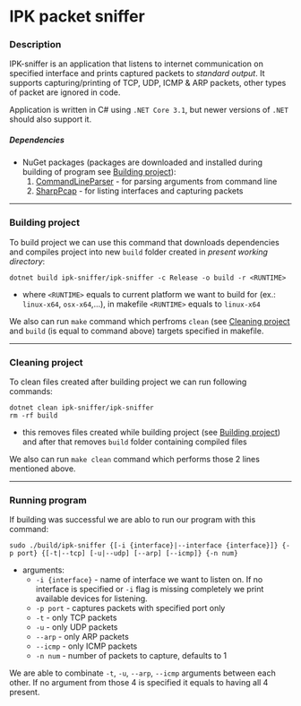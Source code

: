 # IPK packet sniffer
### Description
IPK-sniffer is an application that listens to internet communication on specified interface and prints captured packets to _standard output_. It supports capturing/printing of TCP, UDP, ICMP & ARP packets, other types of packet are ignored in code.

Application is written in C# using `.NET Core 3.1`, but newer versions of `.NET` should also support it.

##### Dependencies
- NuGet packages (packages are downloaded and installed during building of program see [Building project](#Building-project)):
  1. [CommandLineParser](https://www.nuget.org/packages/CommandLineParser/) - for parsing arguments from command line
  1. [SharpPcap](https://www.nuget.org/packages/CommandLineParser/) - for listing interfaces and capturing packets

___

### Building project
To build project we can use this command that downloads dependencies and compiles project into new `build` folder created in _present working directory_:
```
dotnet build ipk-sniffer/ipk-sniffer -c Release -o build -r <RUNTIME>
```
  - where `<RUNTIME>` equals to current platform we want to build for (ex.: `linux-x64`, `osx-x64`,...), in makefile `<RUNTIME>` equals to `linux-x64`

We also can run `make` command which perfroms `clean` (see [Cleaning project](#Cleaning-project) and `build` (is equal to command above) targets specified in makefile.

___

### Cleaning project
To clean files created after building project we can run following commands:
```
dotnet clean ipk-sniffer/ipk-sniffer
rm -rf build
```
  - this removes files created while building project (see [Building project](#Building-project)) and after that removes `build` folder containing compiled files

We also can run `make clean` command which performs those 2 lines mentioned above.

___

### Running program
If building was successful we are ablo to run our program with this command:
```
sudo ./build/ipk-sniffer {[-i {interface}|--interface {interface}]} {-p port} {[-t|--tcp] [-u|--udp] [--arp] [--icmp]} {-n num}
```
- arguments:
  - `-i {interface}` - name of interface we want to listen on. If no interface is specified or `-i` flag is missing completely we print available devices for listening.
  - `-p port` - captures packets with specified port only
  - `-t` - only TCP packets
  - `-u` - only UDP packets
  - `--arp` - only ARP packets
  - `--icmp` - only ICMP packets
  - `-n num` - number of packets to capture, defaults to 1

We are able to combinate `-t`, `-u`, `--arp`, `--icmp` arguments between each other. If no argument from those 4 is specified it equals to having all 4 present.

